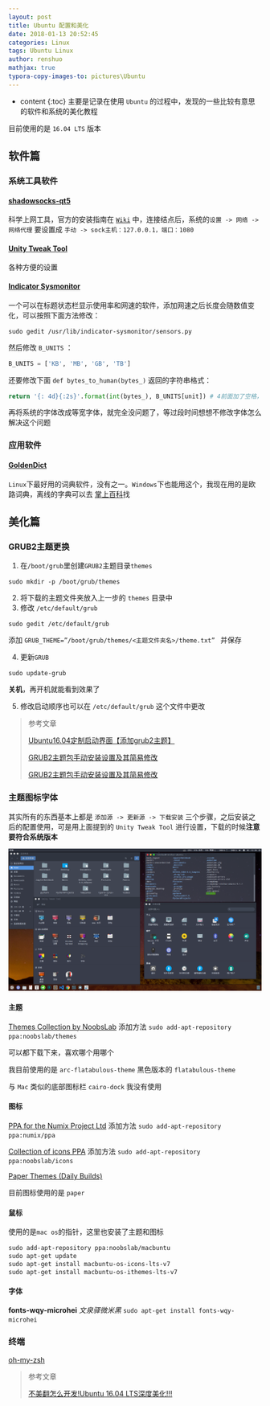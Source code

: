 ```yaml
---
layout: post
title: Ubuntu 配置和美化
date: 2018-01-13 20:52:45
categories: Linux
tags: Ubuntu Linux
author: renshuo
mathjax: true
typora-copy-images-to: pictures\Ubuntu
---
```


* content
{:toc}
主要是记录在使用 `Ubuntu` 的过程中，发现的一些比较有意思的软件和系统的美化教程

目前使用的是 `16.04 LTS` 版本

<!--more-->

## 软件篇

### 系统工具软件

#### [shadowsocks-qt5](https://github.com/shadowsocks/shadowsocks-qt5)

科学上网工具，官方的安装指南在 [`Wiki`](https://github.com/shadowsocks/shadowsocks-qt5/wiki) 中，连接结点后，系统的`设置 -> 网络 -> 网络代理` 要设置成 `手动 -> sock主机：127.0.0.1，端口：1080`

#### [Unity Tweak Tool](https://launchpad.net/unity-tweak-tool)

各种方便的设置

#### [Indicator Sysmonitor](https://launchpad.net/indicator-sysmonitor)

一个可以在标题状态栏显示使用率和网速的软件，添加网速之后长度会随数值变化，可以按照下面方法修改：

```
sudo gedit /usr/lib/indicator-sysmonitor/sensors.py 
```

然后修改 `B_UNITS` ：

``` python
B_UNITS = ['KB', 'MB', 'GB', 'TB']
```

还要修改下面 `def bytes_to_human(bytes_)` 返回的字符串格式：

``` python
return '{: 4d}{:2s}'.format(int(bytes_), B_UNITS[unit]) # 4前面加了空格，2后面加了s
```

再将系统的字体改成等宽字体，就完全没问题了，等过段时间想想不修改字体怎么解决这个问题

### 应用软件

#### [GoldenDict](http://goldendict.org/)

`Linux`下最好用的词典软件，没有之一。`Windows`下也能用这个，我现在用的是欧路词典，离线的字典可以去 [掌上百科](http://www.pdawiki.com/)找

## 美化篇

### GRUB2主题更换 

1. 在`/boot/grub`里创建`GRUB2`主题目录`themes` 

```
sudo mkdir -p /boot/grub/themes
```

2. 将下载的主题文件夹放入上一步的 `themes` 目录中
3. 修改 `/etc/default/grub`

```
sudo gedit /etc/default/grub
```

添加 `GRUB_THEME=”/boot/grub/themes/<主题文件夹名>/theme.txt” ` 并保存

4. 更新`GRUB`

```
sudo update-grub
```

**关机**，再开机就能看到效果了

5. 修改启动顺序也可以在 `/etc/default/grub` 这个文件中更改

> 参考文章
>
> [Ubuntu16.04定制启动界面【添加grub2主题】](http://www.ahutcloud.cn/616#content)
>
> [GRUB2主题包手动安装设置及其简易修改](https://www.jianshu.com/p/b956db975af5)
>
> [GRUB2主题包手动安装设置及其简易修改](http://tieba.baidu.com/p/4196513782)

### 主题图标字体

其实所有的东西基本上都是 `添加源 -> 更新源 -> 下载安装` 三个步骤，之后安装之后的配置使用，可是用上面提到的 `Unity Tweak Tool` 进行设置，下载的时候**注意要符合系统版本**

![效果图](/pictures/Ubuntu/Ubuntu-theme.png)

#### 主题

[Themes Collection by NoobsLab](https://launchpad.net/~noobslab/+archive/ubuntu/themes) 添加方法 `sudo add-apt-repository ppa:noobslab/themes`

可以都下载下来，喜欢哪个用哪个

我目前使用的是 `arc-flatabulous-theme` 黑色版本的 `flatabulous-theme`

 与 `Mac` 类似的底部图标栏 `cairo-dock` 我没有使用

#### 图标

[PPA for the Numix Project Ltd](https://launchpad.net/~numix/+archive/ubuntu/ppa) 添加方法 `sudo add-apt-repository ppa:numix/ppa`

[Collection of icons PPA](https://launchpad.net/~noobslab/+archive/ubuntu/icons) 添加方法 `sudo add-apt-repository ppa:noobslab/icons`

[Paper Themes (Daily Builds)](https://launchpad.net/~snwh/+archive/ubuntu/pulp)

目前图标使用的是 `paper`

#### 鼠标

使用的是`mac os`的指针，这里也安装了主题和图标

```
sudo add-apt-repository ppa:noobslab/macbuntu
sudo apt-get update
sudo apt-get install macbuntu-os-icons-lts-v7
sudo apt-get install macbuntu-os-ithemes-lts-v7
```

#### 字体

**fonts-wqy-microhei** *文泉驿微米黑*   `sudo apt-get install fonts-wqy-microhei`

### 终端

[oh-my-zsh](https://github.com/robbyrussell/oh-my-zsh)

> 参考文章
>
> [不美翻怎么开发!Ubuntu 16.04 LTS深度美化!!!](https://www.jianshu.com/p/4bd2d9b1af41)